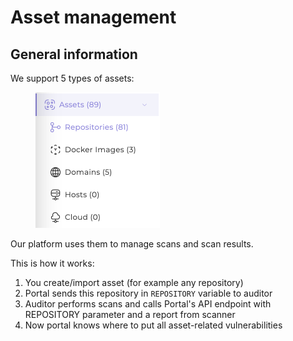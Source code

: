 # Asset management

## General information

We support 5 types of assets:

<figure><img src="../../../.gitbook/assets/image.png" alt="" width="199"><figcaption></figcaption></figure>

Our platform uses them to manage scans and scan results.

This is how it works:

1. You create/import asset (for example any repository)
2. Portal sends this repository in `REPOSITORY` variable to auditor
3. Auditor performs scans and calls Portal's API endpoint with REPOSITORY parameter and a report from scanner
4. Now portal knows where to put all asset-related vulnerabilities
